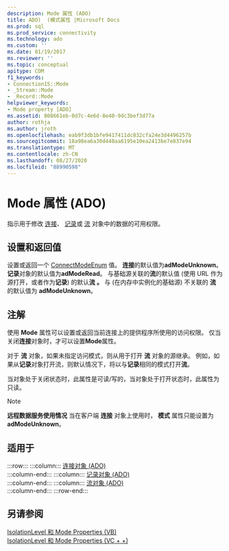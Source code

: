 ```yaml
---
description: Mode 属性 (ADO)
title: ADO)  (模式属性 |Microsoft Docs
ms.prod: sql
ms.prod_service: connectivity
ms.technology: ado
ms.custom: ''
ms.date: 01/19/2017
ms.reviewer: ''
ms.topic: conceptual
apitype: COM
f1_keywords:
- Connection15::Mode
- _Stream::Mode
- _Record::Mode
helpviewer_keywords:
- Mode property [ADO]
ms.assetid: 808661eb-0d7c-4e6d-8e40-9dc3bef3d77a
author: rothja
ms.author: jroth
ms.openlocfilehash: eab9f3db1bfe9417411dc832cfa24e3d4496257b
ms.sourcegitcommit: 18a98ea6a30d448aa6195e10ea2413be7e837e94
ms.translationtype: MT
ms.contentlocale: zh-CN
ms.lasthandoff: 08/27/2020
ms.locfileid: "88990598"
---
```

# <a name="mode-property-ado"></a>Mode 属性 (ADO)
指示用于修改 [连接](./connection-object-ado.md)、 [记录](./record-object-ado.md)或 [流](./stream-object-ado.md) 对象中的数据的可用权限。  
  
## <a name="settings-and-return-values"></a>设置和返回值  
 设置或返回一个 [ConnectModeEnum](./connectmodeenum.md) 值。 **连接**的默认值为**adModeUnknown**。 **记录**对象的默认值为**adModeRead**。 与基础源关联的**流**的默认值 (使用 URL 作为源打开，或者作为**记录**) 的默认**流** **。** 与 (在内存中实例化的基础源) 不关联的 **流** 的默认值为 **adModeUnknown**。  
  
## <a name="remarks"></a>注解  
 使用 **Mode** 属性可以设置或返回当前连接上的提供程序所使用的访问权限。 仅当关闭**连接**对象时，才可以设置**Mode**属性。  
  
 对于 **流** 对象，如果未指定访问模式，则从用于打开 **流** 对象的源继承。 例如，如果从**记录**对象打开流，则默认情况下，将以与**记录**相同的模式打开**流**。  
  
 当对象处于关闭状态时，此属性是可读/写的，当对象处于打开状态时，此属性为只读。  
  
> [!NOTE]
>  **远程数据服务使用情况** 当在客户端 **连接** 对象上使用时， **模式** 属性只能设置为 **adModeUnknown**。  
  
## <a name="applies-to"></a>适用于  

:::row:::
    :::column:::
        [连接对象 (ADO)](./connection-object-ado.md)  
    :::column-end:::
    :::column:::
        [记录对象 (ADO)](./record-object-ado.md)  
    :::column-end:::
    :::column:::
        [流对象 (ADO)](./stream-object-ado.md)  
    :::column-end:::
:::row-end:::

## <a name="see-also"></a>另请参阅  
 [IsolationLevel 和 Mode Properties (VB) ](./isolationlevel-and-mode-properties-example-vb.md)   
 [IsolationLevel 和 Mode Properties (VC + +) ](./isolationlevel-and-mode-properties-example-vc.md)